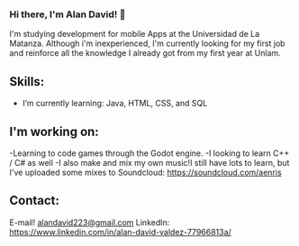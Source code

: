 ### Hi there, I'm Alan David! 👋

I'm studying development for mobile Apps at the Universidad de La Matanza. Although i'm inexperienced, I'm currently looking for my first job and reinforce all the knowledge I already got from my first year at Unlam.

## Skills:
- I’m currently learning: Java, HTML, CSS, and SQL

## I'm working on:
-Learning to code games through the Godot engine. 
-I looking to learn C++ / C# as well
-I also make and mix my own music!I still have lots to learn, but I've uploaded some mixes to Soundcloud: https://soundcloud.com/aenris

## Contact:
E-mail! alandavid223@gmail.com
LinkedIn: https://www.linkedin.com/in/alan-david-valdez-77966813a/



<!--
**alan-david-223/alan-david-223** is a ✨ _special_ ✨ repository because its `README.md` (this file) appears on your GitHub profile.

-->
